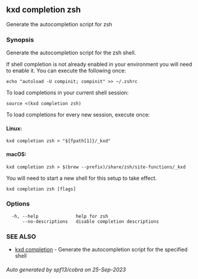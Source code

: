 ## kxd completion zsh

Generate the autocompletion script for zsh

### Synopsis

Generate the autocompletion script for the zsh shell.

If shell completion is not already enabled in your environment you will need
to enable it.  You can execute the following once:

	echo "autoload -U compinit; compinit" >> ~/.zshrc

To load completions in your current shell session:

	source <(kxd completion zsh)

To load completions for every new session, execute once:

#### Linux:

	kxd completion zsh > "${fpath[1]}/_kxd"

#### macOS:

	kxd completion zsh > $(brew --prefix)/share/zsh/site-functions/_kxd

You will need to start a new shell for this setup to take effect.


```
kxd completion zsh [flags]
```

### Options

```
  -h, --help              help for zsh
      --no-descriptions   disable completion descriptions
```

### SEE ALSO

* [kxd completion](kxd_completion.md)	 - Generate the autocompletion script for the specified shell

###### Auto generated by spf13/cobra on 25-Sep-2023
